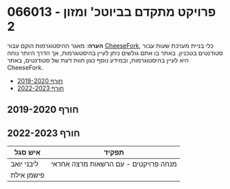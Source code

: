# 066013 - פרויקט מתקדם בביוטכ' ומזון 2

**הערה**: מאגר ההיסטוגרמות הוקם עבור [CheeseFork](https://cheesefork.cf/), כלי בניית מערכת שעות עבור סטודנטים בטכניון. באתר בו אתם גולשים ניתן לעיין בהיסטוגרמות, אך הדרך היותר נוחה היא לעיין בהיסטוגרמות, ובמידע נוסף כגון חוות דעת של סטודנטים, באתר CheeseFork.

* [חורף 2019-2020](#201901)
* [חורף 2022-2023](#202201)

<h2 id="201901">חורף 2019-2020</h2>

<h2 id="202201">חורף 2022-2023</h2>

| איש סגל | תפקיד |
| ---- | ---- |
| ליבני יואב | מנחה פרויקטים  - עם הרשאות מרצה אחראי |
| פישמן אילת |  |

